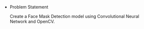- Problem Statement

  Create a Face Mask Detection model using Convolutional Neural Network and OpenCV.
